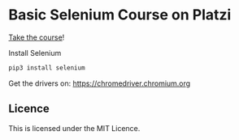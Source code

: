 # Basic Selenium Course on Platzi

[Take the course](https://platzi.com/clases/intro-selenium)!

Install Selenium

```bash
pip3 install selenium
```

Get the drivers on: https://chromedriver.chromium.org

## Licence

This is licensed under the MIT Licence.
